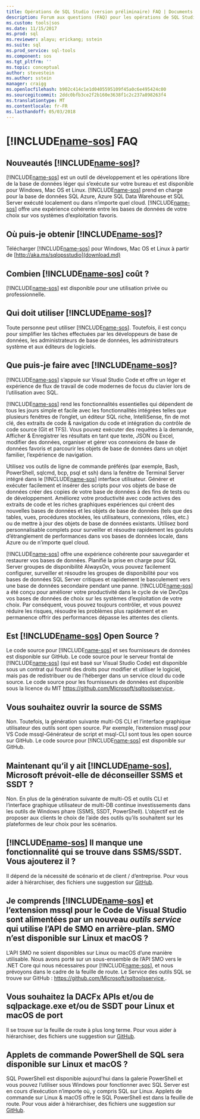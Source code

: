 ```yaml
---
title: Opérations de SQL Studio (version préliminaire) FAQ | Documents Microsoft
description: Forum aux questions (FAQ) pour les opérations de SQL Studio (version préliminaire).
ms.custom: tools|sos
ms.date: 11/15/2017
ms.prod: sql
ms.reviewer: alayu; erickang; sstein
ms.suite: sql
ms.prod_service: sql-tools
ms.component: sos
ms.tgt_pltfrm: ''
ms.topic: conceptual
author: stevestein
ms.author: sstein
manager: craigg
ms.openlocfilehash: b902c414c1e1d0405595109f45a0c6e495424c00
ms.sourcegitcommit: 2ddc0bfb3ce2f2b160e3638f1c2c237a898263f4
ms.translationtype: MT
ms.contentlocale: fr-FR
ms.lasthandoff: 05/03/2018
---
```

# <a name="includename-sosincludesname-sosmd-faq"></a>[!INCLUDE[name-sos](../includes/name-sos.md)] FAQ

## <a name="what-is-includename-sosincludesname-sos-shortmd"></a>Nouveautés [!INCLUDE[name-sos](../includes/name-sos-short.md)]?

[!INCLUDE[name-sos](../includes/name-sos-short.md)] est un outil de développement et les opérations libre de la base de données léger qui s’exécute sur votre bureau et est disponible pour Windows, Mac OS et Linux. [!INCLUDE[name-sos](../includes/name-sos-short.md)] prend en charge pour la base de données SQL Azure, Azure SQL Data Warehouse et SQL Server exécuté localement ou dans n’importe quel cloud. [!INCLUDE[name-sos](../includes/name-sos-short.md)] offre une expérience cohérente entre les bases de données de votre choix sur vos systèmes d’exploitation favoris.

## <a name="where-can-i-get-includename-sosincludesname-sos-shortmd"></a>Où puis-je obtenir [!INCLUDE[name-sos](../includes/name-sos-short.md)]?

Télécharger [!INCLUDE[name-sos](../includes/name-sos-short.md)] pour Windows, Mac OS et Linux à partir de [http://aka.ms/sqlopsstudio](download.md)

## <a name="how-much-does-includename-sosincludesname-sos-shortmd-cost"></a>Combien [!INCLUDE[name-sos](../includes/name-sos-short.md)] coût ?

[!INCLUDE[name-sos](../includes/name-sos-short.md)] est disponible pour une utilisation privée ou professionnelle.

## <a name="who-should-use-includename-sosincludesname-sos-shortmd"></a>Qui doit utiliser [!INCLUDE[name-sos](../includes/name-sos-short.md)]?

Toute personne peut utiliser [!INCLUDE[name-sos](../includes/name-sos-short.md)]. Toutefois, il est conçu pour simplifier les tâches effectuées par les développeurs de base de données, les administrateurs de base de données, les administrateurs système et aux éditeurs de logiciels.


## <a name="what-can-i-do-with-includename-sosincludesname-sos-shortmd"></a>Que puis-je faire avec [!INCLUDE[name-sos](../includes/name-sos-short.md)]? 

[!INCLUDE[name-sos](../includes/name-sos-short.md)] s’appuie sur Visual Studio Code et offre un léger et expérience de flux de travail de code modernes de focus du clavier lors de l’utilisation avec SQL. 

[!INCLUDE[name-sos](../includes/name-sos-short.md)] rend les fonctionnalités essentielles qui dépendent de tous les jours simple et facile avec les fonctionnalités intégrées telles que plusieurs fenêtres de l’onglet, un éditeur SQL riche, IntelliSense, fin de mot clé, des extraits de code & navigation du code et intégration du contrôle de code source (Git et TFS). Vous pouvez exécuter des requêtes à la demande, Afficher & Enregistrer les résultats en tant que texte, JSON ou Excel, modifier des données, organiser et gérer vos connexions de base de données favoris et parcourir les objets de base de données dans un objet familier, l’expérience de navigation.

Utilisez vos outils de ligne de commande préférés (par exemple, Bash, PowerShell, sqlcmd, bcp, psql et ssh) dans la fenêtre de Terminal Server intégré dans le [!INCLUDE[name-sos](../includes/name-sos-short.md)] interface utilisateur. Générer et exécuter facilement et insérer des scripts pour vos objets de base de données créer des copies de votre base de données à des fins de tests ou de développement. Améliorez votre productivité avec code actives des extraits de code et les riches graphiques expériences qui créent des nouvelles bases de données et les objets de base de données (tels que des tables, vues, procédures stockées, les utilisateurs, connexions, rôles, etc.) ou de mettre à jour des objets de base de données existants. Utilisez bord personnalisable complets pour surveiller et résoudre rapidement les goulots d’étranglement de performances dans vos bases de données locale, dans Azure ou de n’importe quel cloud.

[!INCLUDE[name-sos](../includes/name-sos-short.md)] offre une expérience cohérente pour sauvegarder et restaurer vos bases de données. Planifié la prise en charge pour SQL Server groupes de disponibilité AlwaysOn, vous pouvez facilement configurer, surveiller et résoudre les groupes de disponibilité pour vos bases de données SQL Server critiques et rapidement le basculement vers une base de données secondaire pendant une panne.
[!INCLUDE[name-sos](../includes/name-sos-short.md)] a été conçu pour améliorer votre productivité dans le cycle de vie DevOps vos bases de données de choix sur les systèmes d’exploitation de votre choix. Par conséquent, vous pouvez toujours contrôler, et vous pouvez réduire les risques, résoudre les problèmes plus rapidement et en permanence offrir des performances dépasse les attentes des clients.


## <a name="is-includename-sosincludesname-sos-shortmd-open-source"></a>Est [!INCLUDE[name-sos](../includes/name-sos-short.md)] Open Source ? 

Le code source pour [!INCLUDE[name-sos](../includes/name-sos-short.md)] et ses fournisseurs de données est disponible sur GitHub. Le code source pour le serveur frontal de [!INCLUDE[name-sos](../includes/name-sos-short.md)] (qui est basé sur Visual Studio Code) est disponible sous un contrat qui fournit des droits pour modifier et utiliser le logiciel, mais pas de redistribuer ou de l’héberger dans un service cloud du code source. Le code source pour les fournisseurs de données est disponible sous la licence du MIT [ https://github.com/Microsoft/sqltoolsservice ](https://github.com/Microsoft/sqltoolsservice).

## <a name="do-you-plan-to-open-source-ssms"></a>Vous souhaitez ouvrir la source de SSMS

Non. Toutefois, la génération suivante multi-OS CLI et l’interface graphique utilisateur des outils sont open source. Par exemple, l’extension mssql pour VS Code mssql-Générateur de script et msql-CLI sont tous les open source sur GitHub. Le code source pour [!INCLUDE[name-sos](../includes/name-sos-short.md)] est disponible sur GitHub.


## <a name="now-that-there-is-includename-sosincludesname-sos-shortmd-does-microsoft-plan-to-deprecate-ssms-and-ssdt"></a>Maintenant qu’il y ait [!INCLUDE[name-sos](../includes/name-sos-short.md)], Microsoft prévoit-elle de déconseiller SSMS et SSDT ?

Non. En plus de la génération suivante de multi-OS et outils CLI et l’interface graphique utilisateur de multi-DB continue investissements dans les outils de Windows phare (SSMS, SSDT, PowerShell).
L’objectif est de proposer aux clients le choix de l’aide des outils qu’ils souhaitent sur les plateformes de leur choix pour les scénarios.


## <a name="includename-sosincludesname-sos-shortmd-is-missing-a-feature-that-is-in-ssmsssdt-will-you-add-it"></a>[!INCLUDE[name-sos](../includes/name-sos-short.md)] Il manque une fonctionnalité qui se trouve dans SSMS/SSDT. Vous ajouterez il ?
Il dépend de la nécessité de scénario et de client / d’entreprise. Pour vous aider à hiérarchiser, des fichiers une suggestion sur [GitHub](https://github.com/microsoft/sqlopsstudio/issues).


## <a name="i-understand-includename-sosincludesname-sos-shortmd-and-the-mssql-extension-for-vs-code-are-powered-by-a-new-tools-service-that-uses-smo-apis-under-the-covers-is-smo-available-on-linux-and-macos"></a>Je comprends [!INCLUDE[name-sos](../includes/name-sos-short.md)] et l’extension mssql pour le Code de Visual Studio sont alimentées par un nouveau *outils service* qui utilise l’API de SMO en arrière-plan. SMO n’est disponible sur Linux et macOS ?

L’API SMO ne soient disponibles sur Linux ou macOS d’une manière utilisable. Nous avons porté sur un sous-ensemble de l’API SMO vers le .NET Core qui nous nécessaires pour [!INCLUDE[name-sos](../includes/name-sos-short.md)], et nous prévoyons dans le cadre de la feuille de route.
Le Service des outils SQL se trouve sur GitHub : [ https://github.com/Microsoft/sqltoolsservice ](https://github.com/Microsoft/sqltoolsservice).


## <a name="do-you-plan-to-port-the-dacfx-apis-andor-sqlpackageexe-andor-ssdt-to-linux-and-macos"></a>Vous souhaitez la DACFx APIs et/ou de sqlpackage.exe et/ou de SSDT pour Linux et macOS de port

Il se trouve sur la feuille de route à plus long terme. Pour vous aider à hiérarchiser, des fichiers une suggestion sur [GitHub](https://github.com/microsoft/sqlopsstudio/issues).


## <a name="will-sql-powershell-cmdlets-be-available-on-linux-and-macos"></a>Applets de commande PowerShell de SQL sera disponible sur Linux et macOS ?

SQL PowerShell est disponible aujourd'hui dans la galerie PowerShell et vous pouvez l’utiliser sous Windows pour fonctionner avec SQL Server est en cours d’exécution n’importe où, y compris SQL sur Linux. Applets de commande sur Linux & macOS offre le SQL PowerShell est dans la feuille de route. Pour vous aider à hiérarchiser, des fichiers une suggestion sur [GitHub](https://github.com/microsoft/sqlopsstudio/issues).

